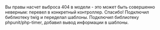 Вы правы насчет выброса 404 в модели - это может быть совершенно неверным: перевел в конкретный контроллер. Спасибо!
Подключил библиотеку twig и переделал шаблоны.
Подключил библиотеку phpunit/php-timer, добавил вывод информации в шаблоны.